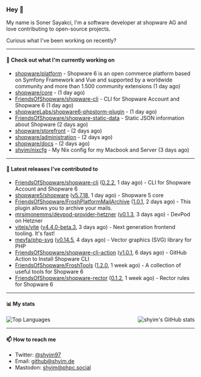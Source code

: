 ### Hey 👋

My name is Soner Sayakci, I'm a software developer at shopware AG and love contributing to open-source projects.

Curious what I've been working on recently?

---

#### 👷 Check out what I'm currently working on

- [shopware/platform](https://github.com/shopware/platform) - Shopware 6 is an open commerce platform based on Symfony Framework and Vue and supported by a worldwide community and more than 1.500 community extensions (1 day ago)
- [shopware/core](https://github.com/shopware/core) -  (1 day ago)
- [FriendsOfShopware/shopware-cli](https://github.com/FriendsOfShopware/shopware-cli) - CLI for Shopware Account and Shopware 6 (1 day ago)
- [shopwareLabs/shopware6-phpstorm-plugin](https://github.com/shopwareLabs/shopware6-phpstorm-plugin) -  (1 day ago)
- [FriendsOfShopware/shopware-static-data](https://github.com/FriendsOfShopware/shopware-static-data) - Static JSON information about Shopware (2 days ago)
- [shopware/storefront](https://github.com/shopware/storefront) -  (2 days ago)
- [shopware/administration](https://github.com/shopware/administration) -  (2 days ago)
- [shopware/docs](https://github.com/shopware/docs) -  (2 days ago)
- [shyim/nixcfg](https://github.com/shyim/nixcfg) - My Nix config for my Macbook and Server (3 days ago)

---

#### 🔭 Latest releases I've contributed to

- [FriendsOfShopware/shopware-cli](https://github.com/FriendsOfShopware/shopware-cli) ([0.2.2](https://github.com/FriendsOfShopware/shopware-cli/releases/tag/0.2.2), 1 day ago) - CLI for Shopware Account and Shopware 6
- [shopware5/shopware](https://github.com/shopware5/shopware) ([v5.7.18](https://github.com/shopware5/shopware/releases/tag/v5.7.18), 1 day ago) - Shopware 5 core
- [FriendsOfShopware/FroshPlatformMailArchive](https://github.com/FriendsOfShopware/FroshPlatformMailArchive) ([1.0.1](https://github.com/FriendsOfShopware/FroshPlatformMailArchive/releases/tag/1.0.1), 2 days ago) - This plugin allows you to archive your mails.
- [mrsimonemms/devpod-provider-hetzner](https://github.com/mrsimonemms/devpod-provider-hetzner) ([v0.1.3](https://github.com/mrsimonemms/devpod-provider-hetzner/releases/tag/v0.1.3), 3 days ago) - DevPod on Hetzner
- [vitejs/vite](https://github.com/vitejs/vite) ([v4.4.0-beta.3](https://github.com/vitejs/vite/releases/tag/v4.4.0-beta.3), 3 days ago) - Next generation frontend tooling. It&#39;s fast!
- [meyfa/php-svg](https://github.com/meyfa/php-svg) ([v0.14.5](https://github.com/meyfa/php-svg/releases/tag/v0.14.5), 4 days ago) - Vector graphics (SVG) library for PHP
- [FriendsOfShopware/shopware-cli-action](https://github.com/FriendsOfShopware/shopware-cli-action) ([v1.0.1](https://github.com/FriendsOfShopware/shopware-cli-action/releases/tag/v1.0.1), 6 days ago) - GitHub Action to Install Shopware CLI
- [FriendsOfShopware/FroshTools](https://github.com/FriendsOfShopware/FroshTools) ([1.2.0](https://github.com/FriendsOfShopware/FroshTools/releases/tag/1.2.0), 1 week ago) - A collection of useful tools for Shopware 6
- [FriendsOfShopware/shopware-rector](https://github.com/FriendsOfShopware/shopware-rector) ([0.1.2](https://github.com/FriendsOfShopware/shopware-rector/releases/tag/0.1.2), 1 week ago) - Rector rules for Shopware 6

---

#### 📊 My stats

<img align="right" alt="shyim's GitHub stats" src="https://github-readme-stats.vercel.app/api?username=shyim&count_private=1&show_icons=true&" />

![Top Languages](https://github-readme-stats.vercel.app/api/top-langs/?username=shyim)

---

#### 📫 How to reach me

- Twitter: [@shyim97](https://twitter.com/shyim97)
- Email: [github@shyim.de](mailto://github@shyim.de)
- Mastodon: <a rel="me" href="https://phpc.social/@shyim">shyim@phpc.social</a>
